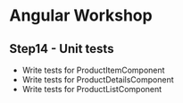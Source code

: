 # Angular Workshop

## Step14 - Unit tests
- Write tests for ProductItemComponent
- Write tests for ProductDetailsComponent
- Write tests for ProductListComponent
